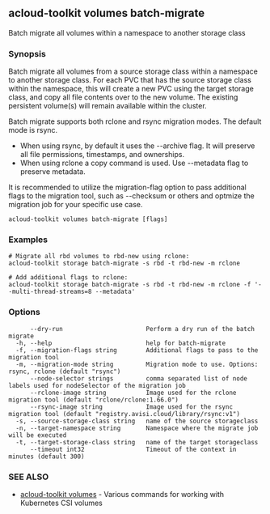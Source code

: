 ## acloud-toolkit volumes batch-migrate

Batch migrate all volumes within a namespace to another storage class

### Synopsis

Batch migrate all volumes from a source storage class within a namespace to another storage class.
For each PVC that has the source storage class within the namespace, this will create a new PVC using the target storage class, and copy all file contents over to the new volume. The existing persistent volume(s) will remain available within the cluster.

Batch migrate supports both rclone and rsync migration modes. The default mode is rsync.
- When using rsync, by default it uses the --archive flag. It will preserve all file permissions, timestamps, and ownerships.
- When using rclone a copy command is used. Use --metadata flag to preserve metadata.

It is recommended to utilize the migration-flag option to pass additional flags to the migration tool, such as --checksum or others and optmize the migration job for your specific use case.
		

```
acloud-toolkit volumes batch-migrate [flags]
```

### Examples

```
# Migrate all rbd volumes to rbd-new using rclone:
acloud-toolkit storage batch-migrate -s rbd -t rbd-new -m rclone

# Add additional flags to rclone:
acloud-toolkit storage batch-migrate -s rbd -t rbd-new -m rclone -f '--multi-thread-streams=8 --metadata'

```

### Options

```
      --dry-run                       Perform a dry run of the batch migrate
  -h, --help                          help for batch-migrate
  -f, --migration-flags string        Additional flags to pass to the migration tool
  -m, --migration-mode string         Migration mode to use. Options: rsync, rclone (default "rsync")
      --node-selector strings         comma separated list of node labels used for nodeSelector of the migration job
      --rclone-image string           Image used for the rclone migration tool (default "rclone/rclone:1.66.0")
      --rsync-image string            Image used for the rsync migration tool (default "registry.avisi.cloud/library/rsync:v1")
  -s, --source-storage-class string   name of the source storageclass
  -n, --target-namespace string       Namespace where the migrate job will be executed
  -t, --target-storage-class string   name of the target storageclass
      --timeout int32                 Timeout of the context in minutes (default 300)
```

### SEE ALSO

* [acloud-toolkit volumes](acloud-toolkit_volumes.md)	 - Various commands for working with Kubernetes CSI volumes

